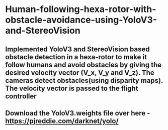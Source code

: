 # Human-following-hexa-rotor-with-obstacle-avoidance-using-YoloV3-and-StereoVision
## Implemented YoloV3 and StereoVision based obstacle detection in a hexa-rotor to make it follow humans and avoid obstacles by giving the desired velocity vector (V_x, V_y and V_z). The cameras detect obstacles(using disparity maps). The velocity vector is passed to the flight controller
## Download the YoloV3.weights file over here - https://pjreddie.com/darknet/yolo/
